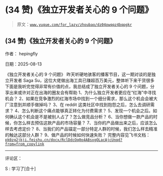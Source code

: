 # (34 赞)《独立开发者关心的 9 个问题》

> 原文：[`www.yuque.com/for_lazy/zhoubao/dz04owqqz4bqpgkr`](https://www.yuque.com/for_lazy/zhoubao/dz04owqqz4bqpgkr)

## (34 赞)《独立开发者关心的 9 个问题》

作者： hepingfly

日期：2025-08-13

《独立开发者关心的 9 个问题》 昨天听硬地骇客的播客节目，这一期对谈的是独立开发者 Saga Su，这位大佬做出海工具已赚超百万美元，整体听下来干货很多
下面是我听完觉得非常有价值的点，我总结成了独立开发者关心的 9 个问题，分享出来或许对正在出海的圈友会有帮助 1、为什么独立开发者更应在“红海”中寻找机会？
2、如果在竞争激烈的红海市场中找到一个细分需求，那么这个机会会被大厂注意到并顺手做掉吗？ 3、在 reddit 这类社区中找到抱怨之后，怎么去调研需求？
4、怎么判断这个痛点能够真正转化为付费需求？ 5、发现一个机会之后。如何确认这个机会是不是被别人占了？怎么做竞品分析？
6、当你想做一款产品的时候，你怎么样去预估这款产品的市场容量？ 7、当你的产品做出来之后，应该怎么样去考虑定价？
8、当我们的产品锚定一部分特定人群的时候，我们怎么样去精准的触达这部分人群？ 9、做产品的时候如何快速失败？ 完整内容见飞书文档： [`pk0zg2jkji.feishu.cn/docx/RclDdcOq0o4ABsxgOLacAjcUnqd?from=from_copylink`](https://pk0zg2jkji.feishu.cn/docx/RclDdcOq0o4ABsxgOLacAjcUnqd?from=from_copylink)

* * *

评论区：

S : 学习了[合十]